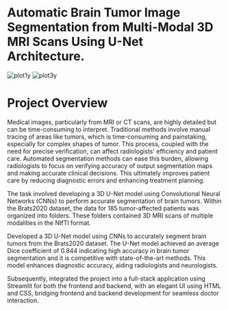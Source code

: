 # Automatic Brain Tumor Image Segmentation from Multi-Modal 3D MRI Scans Using U-Net Architecture.

     
     
![plot1y](https://user-images.githubusercontent.com/111432785/234045376-99493ee3-bc3a-41f7-8795-300778fff09c.png)
![plot3y](https://user-images.githubusercontent.com/111432785/234045394-e698011d-3185-4e64-9ce7-fa639704329e.png)



# Project Overview
Medical images, particularly from MRI or CT scans, are highly detailed but can be time-consuming to interpret. Traditional methods involve manual tracing of areas like tumors, which is time-consuming and painstaking, especially for complex shapes of tumor. This process, coupled with the need for precise verification, can affect radiologists' efficiency and patient care. Automated segmentation methods can ease this burden, allowing radiologists to focus on verifying accuracy of output segmentation maps and making accurate clinical decisions. This ultimately improves patient care by reducing diagnostic errors and enhancing treatment planning.


The task involved developing a 3D U-Net model using Convolutional Neural Networks (CNNs) to perform accurate segmentation of brain tumors. Within the Brats2020 dataset, the data for 185 tumor-affected patients was organized into folders. These folders contained 3D MRI scans of multiple modalities in the NIfTI format.

Developed a 3D U-Net model using CNNs to accurately segment brain tumors from the Brats2020 dataset. The U-Net model achieved an average Dice coefficient of 0.844 indicating high accuracy in brain tumor segmentation and it is competitive with state-of-the-art methods. This model enhances diagnostic accuracy, aiding radiologists and neurologists. 

Subsequently, integrated the project into a full-stack application using Streamlit for both the frontend and backend, with an elegant UI using HTML and CSS, bridging frontend and backend development for seamless doctor interaction.
